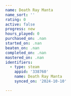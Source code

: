 ```yaml
---
name: Death Ray Manta
name_sort: ''
rating: 0
active: false
progress: new
hours_played: 0
purchased_on: .nan
started_on: .nan
beaten_on: .nan
completed_on: .nan
mastered_on: .nan
identifiers:
  - type: steam
    appid: '338760'
    name: Death Ray Manta
    synced_on: '2024-10-10'

---
```

